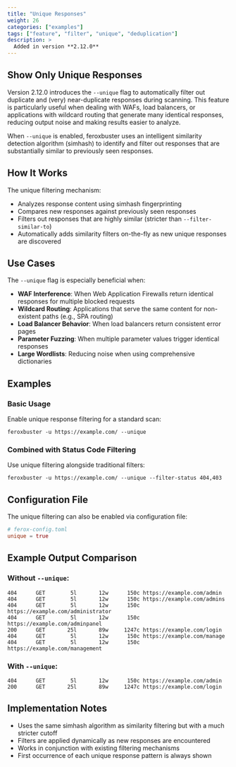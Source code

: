 ```yaml
---
title: "Unique Responses"
weight: 26
categories: ["examples"]
tags: ["feature", "filter", "unique", "deduplication"]
description: >
  Added in version **2.12.0**
---
```


## Show Only Unique Responses

Version 2.12.0 introduces the `--unique` flag to automatically filter out duplicate and (very) near-duplicate responses during scanning. This feature is particularly useful when dealing with WAFs, load balancers, or applications with wildcard routing that generate many identical responses, reducing output noise and making results easier to analyze.

When `--unique` is enabled, feroxbuster uses an intelligent similarity detection algorithm (simhash) to identify and filter out responses that are substantially similar to previously seen responses.

## How It Works

The unique filtering mechanism:
- Analyzes response content using simhash fingerprinting
- Compares new responses against previously seen responses  
- Filters out responses that are highly similar (stricter than `--filter-similar-to`)
- Automatically adds similarity filters on-the-fly as new unique responses are discovered

## Use Cases

The `--unique` flag is especially beneficial when:
- **WAF Interference**: When Web Application Firewalls return identical responses for multiple blocked requests
- **Wildcard Routing**: Applications that serve the same content for non-existent paths (e.g., SPA routing)
- **Load Balancer Behavior**: When load balancers return consistent error pages
- **Parameter Fuzzing**: When multiple parameter values trigger identical responses
- **Large Wordlists**: Reducing noise when using comprehensive dictionaries

## Examples

### Basic Usage

Enable unique response filtering for a standard scan:

```
feroxbuster -u https://example.com/ --unique
```

### Combined with Status Code Filtering

Use unique filtering alongside traditional filters:

```
feroxbuster -u https://example.com/ --unique --filter-status 404,403
```


## Configuration File

The unique filtering can also be enabled via configuration file:

```toml
# ferox-config.toml
unique = true
```

## Example Output Comparison

### Without `--unique`:
```
404      GET        5l       12w      150c https://example.com/admin
404      GET        5l       12w      150c https://example.com/admins  
404      GET        5l       12w      150c https://example.com/administrator
404      GET        5l       12w      150c https://example.com/adminpanel
200      GET       25l       89w     1247c https://example.com/login
404      GET        5l       12w      150c https://example.com/manage
404      GET        5l       12w      150c https://example.com/management
```

### With `--unique`:
```
404      GET        5l       12w      150c https://example.com/admin
200      GET       25l       89w     1247c https://example.com/login
```

## Implementation Notes

- Uses the same simhash algorithm as similarity filtering but with a much stricter cutoff
- Filters are applied dynamically as new responses are encountered
- Works in conjunction with existing filtering mechanisms
- First occurrence of each unique response pattern is always shown
